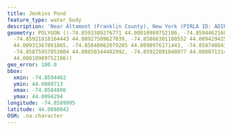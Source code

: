 ```yaml
---
title: Jenkins Pond
feature_type: water_body
description: 'Near Altamont (Franklin County), New York (PIRLA ID: ADIR027)'
geometry: POLYGON ((-74.8593389276771 44.00810989752186, -74.85944621603797 44.00831052940104,
  -74.85921018164443 44.00927509627039, -74.85866301100552 44.00942942551354, -74.85852353613647
  44.00931367861865, -74.85848062079285 44.0090976171443, -74.85874884169368 44.0087658069182,
  -74.85875957053004 44.00850344402992, -74.85922091048077 44.00807131439054, -74.8593389276771
  44.00810989752186))
geo_error: 100.0
bbox:
  xmin: -74.8594462
  ymin: 44.0080713
  xmax: -74.8584806
  ymax: 44.0094294
longitude: -74.8589995
latitude: 44.0088042
OSM: .na.character
---
```

